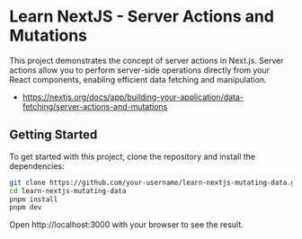 # Learn NextJS - Server Actions and Mutations

This project demonstrates the concept of server actions in Next.js. Server actions allow you to perform server-side operations directly from your React components, enabling efficient data fetching and manipulation.

- https://nextjs.org/docs/app/building-your-application/data-fetching/server-actions-and-mutations


## Getting Started

To get started with this project, clone the repository and install the dependencies:

```sh
git clone https://github.com/your-username/learn-nextjs-mutating-data.git
cd learn-nextjs-mutating-data
pnpm install
pnpm dev
```

Open http://localhost:3000 with your browser to see the result.